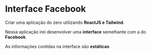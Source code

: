 # Interface Facebook

Criar uma aplicação do zero utilizando **ReactJS e Tailwind**.

Nessa aplicação irei desenvolver uma **interface** semelhante com a do
**Facebook**.

As informações contidas na interface são **estáticas**
